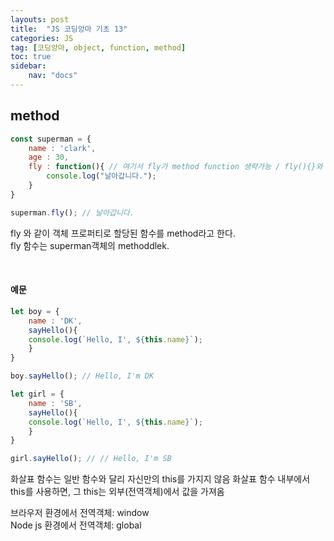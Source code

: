 ```yaml
---
layouts: post
title:  "JS 코딩앙마 기초 13"
categories: JS
tag: [코딩앙마, object, function, method]
toc: true
sidebar:
    nav: "docs"
---
```


## method

```js
const superman = {
    name : 'clark',
    age : 30,
    fly : function(){ // 여기서 fly가 method function 생략가능 / fly(){}와 같이
        console.log("날아갑니다.");
    }
}

superman.fly(); // 날아갑니다.
```

fly 와 같이 객체 프로퍼티로 할당된 함수를 method라고 한다.<br/>
fly 함수는 superman객체의 methoddlek.<br/>

<br/>

#### 예문

```js
let boy = {
    name : 'DK',
    sayHello(){
    console.log(`Hello, I', ${this.name}`);
    }
}

boy.sayHello(); // Hello, I'm DK

let girl = {
    name : 'SB',
    sayHello(){
    console.log(`Hello, I', ${this.name}`);
    }
}

girl.sayHello(); // // Hello, I'm SB
```

화살표 함수는 일반 함수와 달리 자신만의 this를 가지지 않음 화살표 함수 내부에서 this를 사용하면, 그 this는 외부(전역객체)에서 값을 가져옴

브라우저 환경에서 전역객체: window <br/>
Node js 환경에서 전역객체: global





